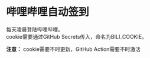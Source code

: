 # 哔哩哔哩自动签到
每天凌晨登陆哔哩哔哩。<br>
cookie需要通过GitHub Secrets传入，命名为BILI_COOKIE。

__注意：__ cookie需要不时更新，GitHub Action需要不时激活
